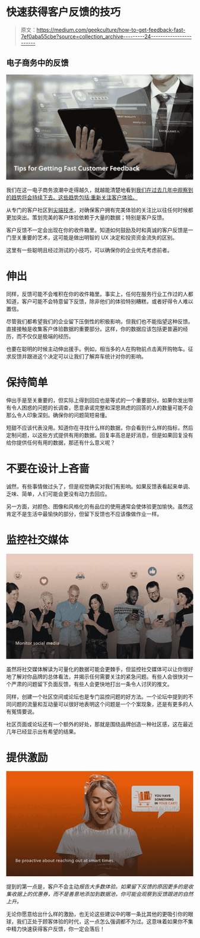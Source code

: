 # 快速获得客户反馈的技巧

> 原文：<https://medium.com/geekculture/how-to-get-feedback-fast-7ef0aba55cbe?source=collection_archive---------24----------------------->

## **电子商务中的反馈**

![](img/d6ebe484664200ab64c67f32134b06e3.png)

我们在这一电子商务浪潮中走得越久，就越能清楚地看到[我们在过去几年中观察到的趋势将会持续下去。这些趋势包括:重新关注客户体验。](https://www.amberengine.com/blog-content/trends-in-online-sales-temporary-or-here-to-stay?utm_source=blog&utm_medium=referral&utm_campaign=medium-blogs)

从专门的客户社区到[尖端技术](https://www.amberengine.com/blog-content/top-5-examples-of-ar-product-experiences?utm_source=blog&utm_medium=referral&utm_campaign=medium-blogs)，对确保客户拥有完美体验的关注比以往任何时候都更加突出。策划完美的客户体验依赖于大量的数据；特别是客户反馈。

客户反馈不一定会出现在你的收件箱里。知道如何鼓励及时和真诚的客户反馈是一门至关重要的艺术，这可能是做出明智的 UX 决定和投资资金流失的区别。

这里有一些聪明且经过测试的小技巧，可以确保你的企业优先考虑前者。

# 伸出

同样，反馈可能不会堆积在你的收件箱里。事实上，任何在服务行业工作过的人都知道，客户可能不会特意留下反馈，除非他们的体验特别糟糕，或者好得令人难以置信。

尽管我们都希望我们的企业留下压倒性的积极影响，但我们也不能指望这种反馈。直接接触是收集客户体验数据的重要部分。这样，你的数据应该包括更普遍的经历，而不仅仅是极端的经历。

也要在聪明的时候主动伸出援手。例如，相当多的人在购物前点击离开购物车。征求反馈并跟进这个决定可以让我们了解弃车统计对你的影响。

# 保持简单

伸出手是至关重要的，但实际上得到回应也是等式的一个重要部分。如果你发出带有令人困惑的问题的长调查，愿意承诺完整和深思熟虑的回答的人的数量可能不会那么令人印象深刻。确保你的问题简短易懂。

短甜不应该代表没用。知道你在寻找什么样的数据，你会看到什么样的指标，然后定制问题，以这些方式提供有用的数据。回复率高总是好消息，但是如果回复没有给你提供任何有用的数据，那还有什么意义呢？

# 不要在设计上吝啬

诚然，有些事情做过头了，但是视觉确实对我们有影响。如果反馈表看起来单调、乏味、简单，人们可能会更没有动力去回应。

另一方面，对颜色、图像和风格化的有品位的使用通常会使体验更加愉快。虽然这肯定不是生活中最愉快的部分，但留下反馈也不应该像做作业一样。

# 监控社交媒体

![](img/9ca0d12fdac356f671a982e59a01e27e.png)

虽然将社交媒体解读为可量化的数据可能会更棘手，但监控社交媒体可以让你很好地了解对你品牌的总体看法，并揭示任何需要关注的紧急问题。有些人会很快对一个严肃的问题留下负面反馈，有些人会更快地打出一条令人讨厌的推文。

同样，创建一个社区空间或论坛也是专门监控问题的好方法。一个论坛中提到的不同问题的流量和互动量可以很好地表明这个问题是一个个案现象，还是有更多的人有冤情要说。

社区页面或论坛还有一个额外的好处，那就是围绕品牌创造一种社区感，这在最近几年已经显示出有希望的结果。

# 提供激励

![](img/dae323414762caba13d07050a27eab69.png)

提到的第一点是，客户不会主动*报告大多数体验。如果留下反馈的原因更多的是收集收据上的优惠券，而不是善意地添加到数据池，你可能会观察到反馈跟进的自然上升。*

无论你愿意给出什么样的激励，也无论这些建议中的哪一条比其他的更吸引你的眼球，我们正处于顾客体验的时代，这一点怎么强调都不为过。这意味着如果你不集中精力快速获得客户反馈，你一定会落后！